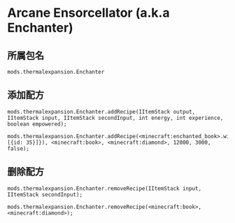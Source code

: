 # Arcane Ensorcellator (a.k.a Enchanter)

## 所属包名

`mods.thermalexpansion.Enchanter`

## 添加配方

```zenscript
mods.thermalexpansion.Enchanter.addRecipe(IItemStack output, IItemStack input, IItemStack secondInput, int energy, int experience, boolean empowered);

mods.thermalexpansion.Enchanter.addRecipe(<minecraft:enchanted_book>.withTag({StoredEnchantments: [{id: 35}]}), <minecraft:book>, <minecraft:diamond>, 12000, 3000, false);
```

## 删除配方

```zenscript
mods.thermalexpansion.Enchanter.removeRecipe(IItemStack input, IItemStack secondInput);

mods.thermalexpansion.Enchanter.removeRecipe(<minecraft:book>, <minecraft:diamond>);
```